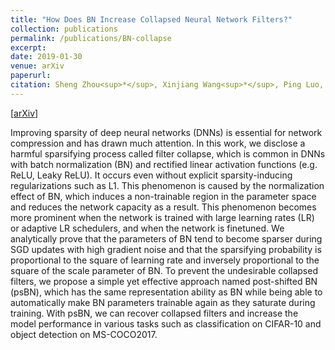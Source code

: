 ```yaml
---
title: "How Does BN Increase Collapsed Neural Network Filters?"
collection: publications
permalink: /publications/BN-collapse
excerpt: 
date: 2019-01-30
venue: arXiv
paperurl:
citation: Sheng Zhou<sup>*</sup>, Xinjiang Wang<sup>*</sup>, Ping Luo, Litong Feng, <b>Wenjie Li</b>, Wei Zhang
---
```

[[arXiv](https://arxiv.org/abs/2001.11216)]

Improving sparsity of deep neural networks (DNNs) is essential for network compression and has
drawn much attention. In this work, we disclose a harmful sparsifying process called filter collapse,
which is common in DNNs with batch normalization (BN) and rectified linear activation functions
(e.g. ReLU, Leaky ReLU). It occurs even without explicit sparsity-inducing regularizations such as
L1. This phenomenon is caused by the normalization effect of BN, which induces a non-trainable
region in the parameter space and reduces the network capacity as a result. This phenomenon
becomes more prominent when the network is trained with large learning rates (LR) or adaptive LR
schedulers, and when the network is finetuned. We analytically prove that the parameters of BN tend
to become sparser during SGD updates with high gradient noise and that the sparsifying probability
is proportional to the square of learning rate and inversely proportional to the square of the scale
parameter of BN. To prevent the undesirable collapsed filters, we propose a simple yet effective
approach named post-shifted BN (psBN), which has the same representation ability as BN while
being able to automatically make BN parameters trainable again as they saturate during training.
With psBN, we can recover collapsed filters and increase the model performance in various tasks
such as classification on CIFAR-10 and object detection on MS-COCO2017.
